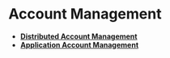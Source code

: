 # Account Management

- **[Distributed Account Management](js-apis-distributed-account.md)**
- **[Application Account Management](js-apis-appAccount.md)**
